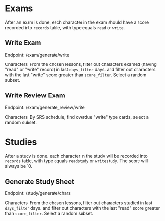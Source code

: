 # Exams

After an exam is done, each character in the exam should have a score recorded into `records` table, with type equals `read` or `write`.

## Write Exam

Endpoint: /exam/generate/write

Characters: From the chosen lessons, filter out characters examed (having "read" or "write" record) in last `days_filter` days. and filter out characters with the last "write" score greater than `score_filter`. Select a random subset.

## Write Review Exam

Endpoint: /exam/generate_review/write

Characters: By SRS schedule, find overdue "write" type cards, select a random subset.

# Studies

After a study is done, each character in the study will be recorded into `records` table, with type equals `readstudy` or `writestudy`. The score will always be 10.

## Generate Study Sheet

Endpoint: /study/generate/chars

Characters: From the chosen lessons, filter out characters studied in last `days_filter` days. and filter out characters with the last "read" score greater than `score_filter`. Select a random subset.


